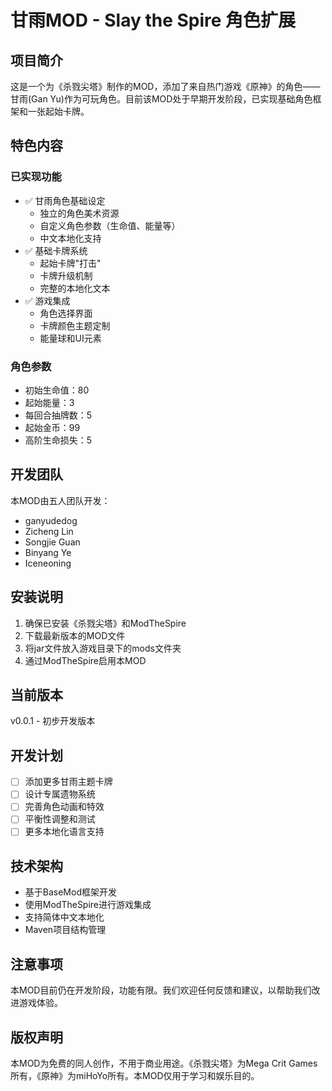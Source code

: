 # 甘雨MOD - Slay the Spire 角色扩展

## 项目简介

这是一个为《杀戮尖塔》制作的MOD，添加了来自热门游戏《原神》的角色——甘雨(Gan Yu)作为可玩角色。目前该MOD处于早期开发阶段，已实现基础角色框架和一张起始卡牌。

## 特色内容

### 已实现功能
- ✅ 甘雨角色基础设定
  - 独立的角色美术资源
  - 自定义角色参数（生命值、能量等）
  - 中文本地化支持
- ✅ 基础卡牌系统
  - 起始卡牌"打击"
  - 卡牌升级机制
  - 完整的本地化文本
- ✅ 游戏集成
  - 角色选择界面
  - 卡牌颜色主题定制
  - 能量球和UI元素

### 角色参数
- 初始生命值：80
- 起始能量：3
- 每回合抽牌数：5
- 起始金币：99
- 高阶生命损失：5

## 开发团队

本MOD由五人团队开发：
- ganyudedog
- Zicheng Lin
- Songjie Guan
- Binyang Ye
- Iceneoning

## 安装说明

1. 确保已安装《杀戮尖塔》和ModTheSpire
2. 下载最新版本的MOD文件
3. 将jar文件放入游戏目录下的mods文件夹
4. 通过ModTheSpire启用本MOD

## 当前版本

v0.0.1 - 初步开发版本

## 开发计划

- [ ] 添加更多甘雨主题卡牌
- [ ] 设计专属遗物系统
- [ ] 完善角色动画和特效
- [ ] 平衡性调整和测试
- [ ] 更多本地化语言支持

## 技术架构

- 基于BaseMod框架开发
- 使用ModTheSpire进行游戏集成
- 支持简体中文本地化
- Maven项目结构管理

## 注意事项

本MOD目前仍在开发阶段，功能有限。我们欢迎任何反馈和建议，以帮助我们改进游戏体验。

## 版权声明

本MOD为免费的同人创作，不用于商业用途。《杀戮尖塔》为Mega Crit Games所有，《原神》为miHoYo所有。本MOD仅用于学习和娱乐目的。